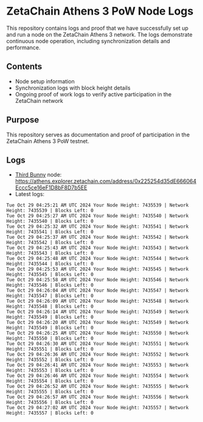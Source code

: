 # ZetaChain Athens 3 PoW Node Logs
This repository contains logs and proof that we have successfully set up and run a node on the ZetaChain Athens 3 network. The logs demonstrate continuous node operation, including synchronization details and performance.

## Contents
- Node setup information
- Synchronization logs with block height details
- Ongoing proof of work logs to verify active participation in the ZetaChain network

## Purpose
This repository serves as documentation and proof of participation in the ZetaChain Athens 3 PoW testnet.

## Logs

- [Third Bunny](https://thirdbunny.xyz/) node: https://athens.explorer.zetachain.com/address/0x225254d35dE666064Eccc5ce16eF1D8bF8D7b5EE
- Latest logs:
```
Tue Oct 29 04:25:21 AM UTC 2024 Your Node Height: 7435539 | Network Height: 7435539 | Blocks Left: 0
Tue Oct 29 04:25:27 AM UTC 2024 Your Node Height: 7435540 | Network Height: 7435540 | Blocks Left: 0
Tue Oct 29 04:25:32 AM UTC 2024 Your Node Height: 7435541 | Network Height: 7435541 | Blocks Left: 0
Tue Oct 29 04:25:37 AM UTC 2024 Your Node Height: 7435542 | Network Height: 7435542 | Blocks Left: 0
Tue Oct 29 04:25:43 AM UTC 2024 Your Node Height: 7435543 | Network Height: 7435543 | Blocks Left: 0
Tue Oct 29 04:25:48 AM UTC 2024 Your Node Height: 7435544 | Network Height: 7435544 | Blocks Left: 0
Tue Oct 29 04:25:53 AM UTC 2024 Your Node Height: 7435545 | Network Height: 7435545 | Blocks Left: 0
Tue Oct 29 04:25:58 AM UTC 2024 Your Node Height: 7435546 | Network Height: 7435546 | Blocks Left: 0
Tue Oct 29 04:26:04 AM UTC 2024 Your Node Height: 7435547 | Network Height: 7435547 | Blocks Left: 0
Tue Oct 29 04:26:09 AM UTC 2024 Your Node Height: 7435548 | Network Height: 7435548 | Blocks Left: 0
Tue Oct 29 04:26:14 AM UTC 2024 Your Node Height: 7435549 | Network Height: 7435549 | Blocks Left: 0
Tue Oct 29 04:26:20 AM UTC 2024 Your Node Height: 7435549 | Network Height: 7435549 | Blocks Left: 0
Tue Oct 29 04:26:25 AM UTC 2024 Your Node Height: 7435550 | Network Height: 7435550 | Blocks Left: 0
Tue Oct 29 04:26:30 AM UTC 2024 Your Node Height: 7435551 | Network Height: 7435551 | Blocks Left: 0
Tue Oct 29 04:26:36 AM UTC 2024 Your Node Height: 7435552 | Network Height: 7435552 | Blocks Left: 0
Tue Oct 29 04:26:41 AM UTC 2024 Your Node Height: 7435553 | Network Height: 7435553 | Blocks Left: 0
Tue Oct 29 04:26:46 AM UTC 2024 Your Node Height: 7435554 | Network Height: 7435554 | Blocks Left: 0
Tue Oct 29 04:26:52 AM UTC 2024 Your Node Height: 7435555 | Network Height: 7435555 | Blocks Left: 0
Tue Oct 29 04:26:57 AM UTC 2024 Your Node Height: 7435556 | Network Height: 7435556 | Blocks Left: 0
Tue Oct 29 04:27:02 AM UTC 2024 Your Node Height: 7435557 | Network Height: 7435557 | Blocks Left: 0
```
